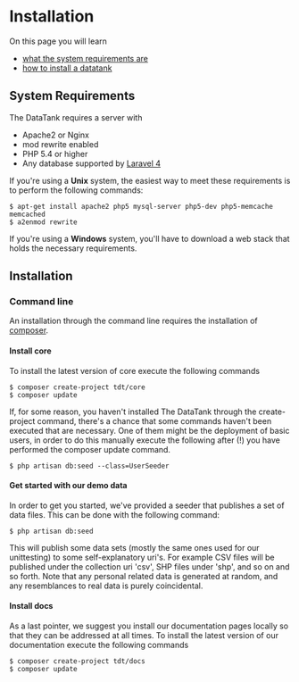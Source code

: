 # Installation

On this page you will learn

* [what the system requirements are](#requirements)
* [how to install a datatank](#installation)

<a name="requirements"></a>
## System Requirements

The DataTank requires a server with

* Apache2 or Nginx
* mod rewrite enabled
* PHP 5.4 or higher
* Any database supported by [Laravel 4](http://four.laravel.com/docs/database)

If you're using a <strong>Unix</strong> system, the easiest way to meet these requirements is to perform the following commands:

    $ apt-get install apache2 php5 mysql-server php5-dev php5-memcache memcached
    $ a2enmod rewrite

If you're using a <strong>Windows</strong> system, you'll have to download a web stack that holds the necessary requirements.

<a name="installation"></a>
## Installation

### Command line

An installation through the command line requires the installation of [composer](http://getcomposer.org/).

#### Install core

To install the latest version of core execute the following commands

    $ composer create-project tdt/core
    $ composer update

If, for some reason, you haven't installed The DataTank through the create-project command, there's a chance that some commands haven't been executed that are necessary.
One of them might be the deployment of basic users, in order to do this manually execute the following after (!) you have performed the composer update command.

    $ php artisan db:seed --class=UserSeeder

#### Get started with our demo data

In order to get you started, we've provided a seeder that publishes a set of data files. This can be done with the following command:

    $ php artisan db:seed

This will publish some data sets (mostly the same ones used for our unittesting) to some self-explanatory uri's. For example CSV files will be published under the collection uri 'csv', SHP files under 'shp', and so on and so forth.
Note that any personal related data is generated at random, and any resemblances to real data is purely coincidental.

#### Install docs

As a last pointer, we suggest you install our documentation pages locally so that they can be addressed at all times. To install the latest version of our documentation execute the following commands

    $ composer create-project tdt/docs
    $ composer update
